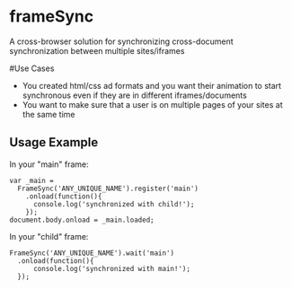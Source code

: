 # frameSync
A cross-browser solution for synchronizing cross-document synchronization between multiple sites/iframes


#Use Cases
- You created html/css ad formats and you want their animation to start synchronous even if they are in different iframes/documents
- You want to make sure that a user is on multiple pages of your sites at the same time

## Usage Example
In your "main" frame:

    var _main = 
      FrameSync('ANY_UNIQUE_NAME').register('main')
        .onload(function(){
          console.log('synchronized with child!');
        });
    document.body.onload = _main.loaded;

In your "child" frame:

    FrameSync('ANY_UNIQUE_NAME').wait('main')
      .onload(function(){
          console.log('synchronized with main!');
      });
